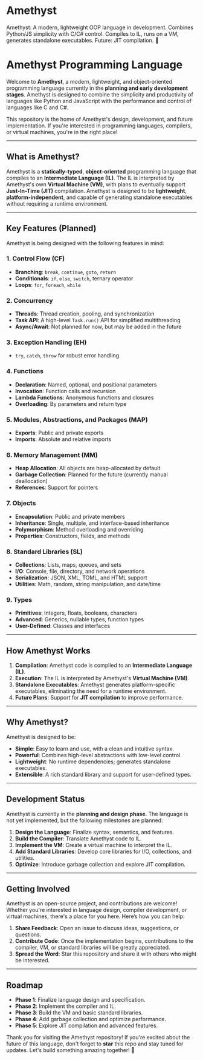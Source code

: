 # Amethyst
Amethyst: A modern, lightweight OOP language in development. Combines Python/JS simplicity with C/C# control. Compiles to IL, runs on a VM, generates standalone executables. Future: JIT compilation. 🚀

# Amethyst Programming Language

Welcome to **Amethyst**, a modern, lightweight, and object-oriented programming language currently in the **planning and early development stages**. Amethyst is designed to combine the simplicity and productivity of languages like Python and JavaScript with the performance and control of languages like C and C#. 

This repository is the home of Amethyst's design, development, and future implementation. If you're interested in programming languages, compilers, or virtual machines, you're in the right place!

---

## **What is Amethyst?**

Amethyst is a **statically-typed**, **object-oriented** programming language that compiles to an **Intermediate Language (IL)**. The IL is interpreted by Amethyst's own **Virtual Machine (VM)**, with plans to eventually support **Just-In-Time (JIT)** compilation. Amethyst is designed to be **lightweight**, **platform-independent**, and capable of generating standalone executables without requiring a runtime environment.

---

## **Key Features (Planned)**

Amethyst is being designed with the following features in mind:

### **1. Control Flow (CF)**
- **Branching**: `break`, `continue`, `goto`, `return`
- **Conditionals**: `if`, `else`, `switch`, ternary operator
- **Loops**: `for`, `foreach`, `while`

### **2. Concurrency**
- **Threads**: Thread creation, pooling, and synchronization
- **Task API**: A high-level `Task.run()` API for simplified multithreading
- **Async/Await**: Not planned for now, but may be added in the future

### **3. Exception Handling (EH)**
- `try`, `catch`, `throw` for robust error handling

### **4. Functions**
- **Declaration**: Named, optional, and positional parameters
- **Invocation**: Function calls and recursion
- **Lambda Functions**: Anonymous functions and closures
- **Overloading**: By parameters and return type

### **5. Modules, Abstractions, and Packages (MAP)**
- **Exports**: Public and private exports
- **Imports**: Absolute and relative imports

### **6. Memory Management (MM)**
- **Heap Allocation**: All objects are heap-allocated by default
- **Garbage Collection**: Planned for the future (currently manual deallocation)
- **References**: Support for pointers

### **7. Objects**
- **Encapsulation**: Public and private members
- **Inheritance**: Single, multiple, and interface-based inheritance
- **Polymorphism**: Method overloading and overriding
- **Properties**: Constructors, fields, and methods

### **8. Standard Libraries (SL)**
- **Collections**: Lists, maps, queues, and sets
- **I/O**: Console, file, directory, and network operations
- **Serialization**: JSON, XML, TOML, and HTML support
- **Utilities**: Math, random, string manipulation, and date/time

### **9. Types**
- **Primitives**: Integers, floats, booleans, characters
- **Advanced**: Generics, nullable types, function types
- **User-Defined**: Classes and interfaces

---

## **How Amethyst Works**

1. **Compilation**: Amethyst code is compiled to an **Intermediate Language (IL)**.
2. **Execution**: The IL is interpreted by Amethyst's **Virtual Machine (VM)**.
3. **Standalone Executables**: Amethyst generates platform-specific executables, eliminating the need for a runtime environment.
4. **Future Plans**: Support for **JIT compilation** to improve performance.

---

## **Why Amethyst?**

Amethyst is designed to be:
- **Simple**: Easy to learn and use, with a clean and intuitive syntax.
- **Powerful**: Combines high-level abstractions with low-level control.
- **Lightweight**: No runtime dependencies; generates standalone executables.
- **Extensible**: A rich standard library and support for user-defined types.

---

## **Development Status**

Amethyst is currently in the **planning and design phase**. The language is not yet implemented, but the following milestones are planned:

1. **Design the Language**: Finalize syntax, semantics, and features.
2. **Build the Compiler**: Translate Amethyst code to IL.
3. **Implement the VM**: Create a virtual machine to interpret the IL.
4. **Add Standard Libraries**: Develop core libraries for I/O, collections, and utilities.
5. **Optimize**: Introduce garbage collection and explore JIT compilation.

---

## **Getting Involved**

Amethyst is an open-source project, and contributions are welcome! Whether you're interested in language design, compiler development, or virtual machines, there's a place for you here. Here’s how you can help:

1. **Share Feedback**: Open an issue to discuss ideas, suggestions, or questions.
2. **Contribute Code**: Once the implementation begins, contributions to the compiler, VM, or standard libraries will be greatly appreciated.
3. **Spread the Word**: Star this repository and share it with others who might be interested.

---

## **Roadmap**

- **Phase 1**: Finalize language design and specification.
- **Phase 2**: Implement the compiler and IL.
- **Phase 3**: Build the VM and basic standard libraries.
- **Phase 4**: Add garbage collection and optimize performance.
- **Phase 5**: Explore JIT compilation and advanced features.



Thank you for visiting the Amethyst repository! If you're excited about the future of this language, don't forget to **star** this repo and stay tuned for updates. Let's build something amazing together! 🚀

